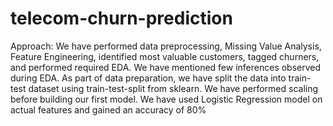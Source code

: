 # telecom-churn-prediction
Approach:
We have performed data preprocessing, Missing Value Analysis, Feature Engineering, identified most valuable customers, tagged churners, and performed required EDA. We have mentioned few inferences observed during EDA.
As part of data preparation, we have split the data into train-test dataset using train-test-split from sklearn. We have performed scaling before building our first model.
We have used Logistic Regression model on actual features and gained an accuracy of 80%

